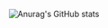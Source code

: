 <!-- ### Hi there 👋 -->
<div align=center>

![Anurag's GitHub stats](https://github-readme-stats.vercel.app/api?username=Jeongbin0227&show_icons=true)

</div>



<!--
**JeongBin0227/JeongBin0227** is a ✨ _special_ ✨ repository because its `README.md` (this file) appears on your GitHub profile.

Here are some ideas to get you started:

- 🔭 I’m currently working on ...
- 🌱 I’m currently learning ...
- 👯 I’m looking to collaborate on ...
- 🤔 I’m looking for help with ...
- 💬 Ask me about ...
- 📫 How to reach me: ...
- 😄 Pronouns: ...
- ⚡ Fun fact: ...
-->
